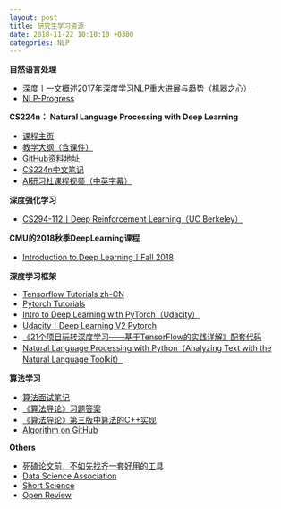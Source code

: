 ```yaml
---
layout: post
title: 研究生学习资源
date: 2018-11-22 10:10:10 +0300
categories: NLP
---
```


**自然语言处理**

- [深度丨一文概述2017年深度学习NLP重大进展与趋势（机器之心）](https://mp.weixin.qq.com/s/acCd1G1wnRZtleudUKhuWA?tdsourcetag=s_pcqq_aiomsg)
- [NLP-Progress](https://github.com/sebastianruder/NLP-progress)

**CS224n： Natural Language Processing with Deep Learning**

- [课程主页](https://web.stanford.edu/class/cs224n/)
- [教学大纲（含课件）](https://web.stanford.edu/class/cs224n/syllabus.html)
- [GitHub资料地址](https://github.com/learning511/cs224n-learning-camp)
- [CS224n中文笔记](http://www.hankcs.com/?s=CS224n%E7%AC%94%E8%AE%B0)
- [AI研习社课程视频（中英字幕）](http://www.mooc.ai/course/494)

**深度强化学习**

- [CS294-112丨Deep Reinforcement Learning（UC Berkeley）](http://rail.eecs.berkeley.edu/deeprlcourse/)

**CMU的2018秋季DeepLearning课程**

- [Introduction to Deep Learning丨Fall 2018](http://deeplearning.cs.cmu.edu/)

**深度学习框架**

- [Tensorflow Tutorials zh-CN](https://tensorflow.google.cn/tutorials/?hl=zh-CN)
- [Pytorch Tutorials](https://pytorch.org/tutorials/)
- [Intro to Deep Learning with PyTorch（Udacity）](https://classroom.udacity.com/courses/ud188)
- [Udacity丨Deep Learning V2 Pytorch](https://github.com/udacity/deep-learning-v2-pytorch)
- [《21个项目玩转深度学习——基于TensorFlow的实践详解》配套代码](https://github.com/hzy46/Deep-Learning-21-Examples)
- [Natural Language Processing with Python（Analyzing Text with the Natural Language Toolkit）](https://www.nltk.org/book/)

**算法学习**

- [算法面试笔记](https://github.com/imhuay/Algorithm_Interview_Notes-Chinese)
- [《算法导论》习题答案](https://github.com/gzc/CLRS)
- [《算法导论》第三版中算法的C++实现](https://github.com/huaxz1986/cplusplus-_Implementation_Of_Introduction_to_Algorithms)
- [Algorithm on GitHub](https://github.com/topics/algorithm?l=tex&o=desc&s=stars)

**Others**

- [死磕论文前，不如先找齐一套好用的工具](https://baijiahao.baidu.com/s?id=1617078208620048130&wfr=spider&for=pc)
- [Data Science Association](http://www.datascienceassn.org/)
- [Short Science](http://www.shortscience.org/)
- [Open Review](https://openreview.net/)